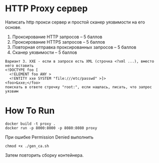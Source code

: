 # HTTP Proxy сервер

Написать http прокси сервер и простой сканер уязвимости на его основе.

1. Проксирование HTTP запросов – 5 баллов
2. Проксирование HTTPS запросов – 5 баллов
3. Повторная отправка проксированных запросов – 5 баллов
4. Сканер уязвимости – 5 баллов
```
Вариант 3. XXE - если в запросе есть XML (строчка <?xml ...), вместо него вставить 
<!DOCTYPE foo [
  <!ELEMENT foo ANY >
  <!ENTITY xxe SYSTEM "file:///etc/passwd" >]>
<foo>&xxe;</foo>
поискать в ответе строчку "root:", если нашлась, писать, что запрос уязвим
```

# How To Run
```
docker build -t proxy .
docker run -p 8000:8000 -p 8080:8080 proxy
```

При ошибке Permission Denied выполнить
```
chmod +x ./gen_ca.sh
```
Затем повторить сборку контейнера.
